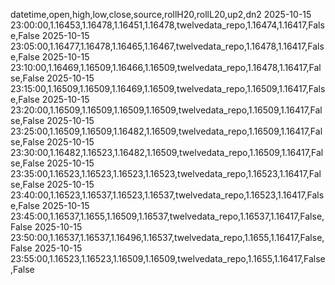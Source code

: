 datetime,open,high,low,close,source,rollH20,rollL20,up2,dn2
2025-10-15 23:00:00,1.16453,1.16478,1.16451,1.16478,twelvedata_repo,1.16474,1.16417,False,False
2025-10-15 23:05:00,1.16477,1.16478,1.16465,1.16467,twelvedata_repo,1.16478,1.16417,False,False
2025-10-15 23:10:00,1.16469,1.16509,1.16466,1.16509,twelvedata_repo,1.16478,1.16417,False,False
2025-10-15 23:15:00,1.16509,1.16509,1.16469,1.16509,twelvedata_repo,1.16509,1.16417,False,False
2025-10-15 23:20:00,1.16509,1.16509,1.16509,1.16509,twelvedata_repo,1.16509,1.16417,False,False
2025-10-15 23:25:00,1.16509,1.16509,1.16482,1.16509,twelvedata_repo,1.16509,1.16417,False,False
2025-10-15 23:30:00,1.16482,1.16523,1.16482,1.16509,twelvedata_repo,1.16509,1.16417,False,False
2025-10-15 23:35:00,1.16523,1.16523,1.16523,1.16523,twelvedata_repo,1.16523,1.16417,False,False
2025-10-15 23:40:00,1.16523,1.16537,1.16523,1.16537,twelvedata_repo,1.16523,1.16417,False,False
2025-10-15 23:45:00,1.16537,1.1655,1.16509,1.16537,twelvedata_repo,1.16537,1.16417,False,False
2025-10-15 23:50:00,1.16537,1.16537,1.16496,1.16537,twelvedata_repo,1.1655,1.16417,False,False
2025-10-15 23:55:00,1.16523,1.16523,1.16509,1.16509,twelvedata_repo,1.1655,1.16417,False,False
